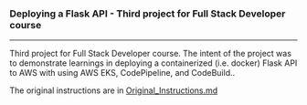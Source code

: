 ### Deploying a Flask API - Third project for Full Stack Developer course
-----
Third project for Full Stack Developer course. The intent of the project was to demonstrate learnings in deploying a containerized (i.e. docker) Flask API to AWS with using AWS EKS, CodePipeline, and CodeBuild..

The original instructions are in [Original_Instructions.md](https://github.com/marq-oh/fsnd-p3/blob/master/Original_Instructions.md)

